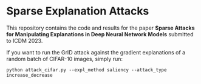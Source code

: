 # Sparse Explanation Attacks

This repository contains the code and results for the paper __Sparse Attacks for Manipulating Explanations in Deep Neural Network Models__ submitted to ICDM 2023.


If you want to run the GrID attack against the gradient explanations of a random batch of CIFAR-10 images, simply run:
```
python attack_cifar.py --expl_method saliency --attack_type increase_decrease
```

